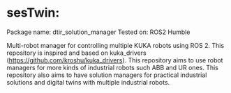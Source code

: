 # sesTwin: 

Package name: dtir_solution_manager
Tested on: ROS2 Humble 

Multi-robot manager for controlling multiple KUKA robots using ROS 2.
This repository is inspired and based on kuka_drivers (https://github.com/kroshu/kuka_drivers).
This repository aims to use robot managers for more kinds of industrial robots such ABB and UR ones.
This repository also aims to have solution managers for practical industrial solutions and digital twins with multiple industrial robots.
